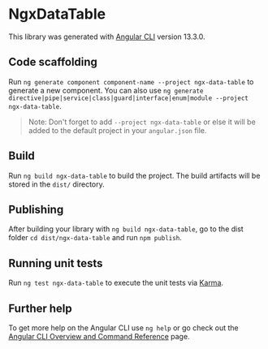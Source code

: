 # NgxDataTable

This library was generated with [Angular CLI](https://github.com/angular/angular-cli) version 13.3.0.

## Code scaffolding

Run `ng generate component component-name --project ngx-data-table` to generate a new component. You can also use `ng generate directive|pipe|service|class|guard|interface|enum|module --project ngx-data-table`.
> Note: Don't forget to add `--project ngx-data-table` or else it will be added to the default project in your `angular.json` file. 

## Build

Run `ng build ngx-data-table` to build the project. The build artifacts will be stored in the `dist/` directory.

## Publishing

After building your library with `ng build ngx-data-table`, go to the dist folder `cd dist/ngx-data-table` and run `npm publish`.

## Running unit tests

Run `ng test ngx-data-table` to execute the unit tests via [Karma](https://karma-runner.github.io).

## Further help

To get more help on the Angular CLI use `ng help` or go check out the [Angular CLI Overview and Command Reference](https://angular.io/cli) page.
